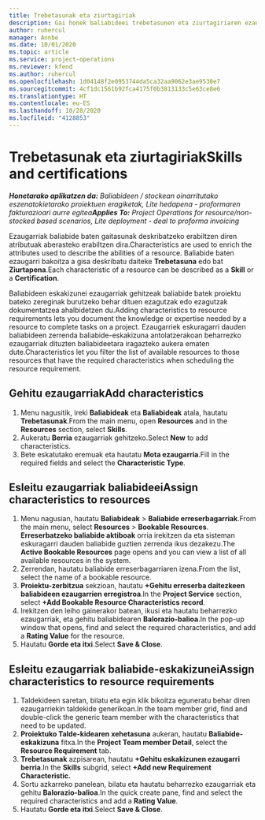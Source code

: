 ```yaml
---
title: Trebetasunak eta ziurtagiriak
description: Gai honek baliabideei trebetasunen eta ziurtagiriaren ezaugarriak gehitzeari buruzko informazioa eskaintzen du.
author: ruhercul
manager: Annbe
ms.date: 10/01/2020
ms.topic: article
ms.service: project-operations
ms.reviewer: kfend
ms.author: ruhercul
ms.openlocfilehash: 1d04148f2e0953744da5ca32aa9062e3ae9530e7
ms.sourcegitcommit: 4cf1dc1561b92fca4175f0b3813133c5e63ce8e6
ms.translationtype: HT
ms.contentlocale: eu-ES
ms.lasthandoff: 10/28/2020
ms.locfileid: "4128853"
---
```

# <a name="skills-and-certifications"></a><span data-ttu-id="35037-103">Trebetasunak eta ziurtagiriak</span><span class="sxs-lookup"><span data-stu-id="35037-103">Skills and certifications</span></span>
<span data-ttu-id="35037-104">_**Honetarako aplikatzen da:** Baliabideen / stockean oinarritutako eszenatokietarako proiektuen eragiketak, Lite hedapena - proformaren fakturazioari aurre egitea_</span><span class="sxs-lookup"><span data-stu-id="35037-104">_**Applies To:** Project Operations for resource/non-stocked based scenarios, Lite deployment - deal to proforma invoicing_</span></span>

<span data-ttu-id="35037-105">Ezaugarriak baliabide baten gaitasunak deskribatzeko erabiltzen diren atributuak aberasteko erabiltzen dira.</span><span class="sxs-lookup"><span data-stu-id="35037-105">Characteristics are used to enrich the attributes used to describe the abilities of a resource.</span></span> <span data-ttu-id="35037-106">Baliabide baten ezaugarri bakoitza a gisa deskribatu daiteke **Trebetasuna** edo bat **Ziurtapena**.</span><span class="sxs-lookup"><span data-stu-id="35037-106">Each characteristic of a resource can be described as a **Skill** or a **Certification**.</span></span>

<span data-ttu-id="35037-107">Baliabideen eskakizunei ezaugarriak gehitzeak baliabide batek proiektu bateko zereginak burutzeko behar dituen ezagutzak edo ezagutzak dokumentatzea ahalbidetzen du.</span><span class="sxs-lookup"><span data-stu-id="35037-107">Adding characteristics to resource requirements lets you document the knowledge or expertise needed by a resource to complete tasks on a project.</span></span> <span data-ttu-id="35037-108">Ezaugarriek eskuragarri dauden baliabideen zerrenda baliabide-eskakizuna antolatzerakoan beharrezko ezaugarriak dituzten baliabideetara iragazteko aukera ematen dute.</span><span class="sxs-lookup"><span data-stu-id="35037-108">Characteristics let you filter the list of available resources to those resources that have the required characteristics when scheduling the resource requirement.</span></span>

## <a name="add-characteristics"></a><span data-ttu-id="35037-109">Gehitu ezaugarriak</span><span class="sxs-lookup"><span data-stu-id="35037-109">Add characteristics</span></span>

1. <span data-ttu-id="35037-110">Menu nagusitik, ireki **Baliabideak** eta **Baliabideak** atala, hautatu **Trebetasunak**.</span><span class="sxs-lookup"><span data-stu-id="35037-110">From the main menu, open **Resources** and in the **Resources** section, select **Skills**.</span></span>
2. <span data-ttu-id="35037-111">Aukeratu **Berria** ezaugarriak gehitzeko.</span><span class="sxs-lookup"><span data-stu-id="35037-111">Select **New** to add characteristics.</span></span>
3. <span data-ttu-id="35037-112">Bete eskatutako eremuak eta hautatu **Mota ezaugarria**.</span><span class="sxs-lookup"><span data-stu-id="35037-112">Fill in the required fields and select the **Characteristic Type**.</span></span>

## <a name="assign-characteristics-to-resources"></a><span data-ttu-id="35037-113">Esleitu ezaugarriak baliabideei</span><span class="sxs-lookup"><span data-stu-id="35037-113">Assign characteristics to resources</span></span>

1. <span data-ttu-id="35037-114">Menu nagusian, hautatu **Baliabideak** > **Baliabide erreserbagarriak**.</span><span class="sxs-lookup"><span data-stu-id="35037-114">From the main menu, select **Resources** > **Bookable Resources**.</span></span> <span data-ttu-id="35037-115">**Erreserbatzeko baliabide aktiboak** orria irekitzen da eta sisteman eskuragarri dauden baliabide guztien zerrenda ikus dezakezu.</span><span class="sxs-lookup"><span data-stu-id="35037-115">The **Active Bookable Resources** page opens and you can view a list of all available resources in the system.</span></span>
2. <span data-ttu-id="35037-116">Zerrendan, hautatu baliabide erreserbagarriaren izena.</span><span class="sxs-lookup"><span data-stu-id="35037-116">From the list, select the name of a bookable resource.</span></span>
3. <span data-ttu-id="35037-117">**Proiektu-zerbitzua** sekzioan, hautatu **+Gehitu erreserba daitezkeen baliabideen ezaugarrien erregistroa**.</span><span class="sxs-lookup"><span data-stu-id="35037-117">In the **Project Service** section, select **+Add Bookable Resource Characteristics record**.</span></span>
4. <span data-ttu-id="35037-118">Irekitzen den leiho gainerakor batean, ikusi eta hautatu beharrezko ezaugarriak, eta gehitu baliabidearen **Balorazio-balioa**.</span><span class="sxs-lookup"><span data-stu-id="35037-118">In the pop-up window that opens, find and select the required characteristics, and add a **Rating Value** for the resource.</span></span>
5. <span data-ttu-id="35037-119">Hautatu **Gorde eta itxi**.</span><span class="sxs-lookup"><span data-stu-id="35037-119">Select **Save & Close**.</span></span>

## <a name="assign-characteristics-to-resource-requirements"></a><span data-ttu-id="35037-120">Esleitu ezaugarriak baliabide-eskakizunei</span><span class="sxs-lookup"><span data-stu-id="35037-120">Assign characteristics to resource requirements</span></span>

1. <span data-ttu-id="35037-121">Taldekideen saretan, bilatu eta egin klik bikoitza eguneratu behar diren ezaugarriekin taldekide generikoan.</span><span class="sxs-lookup"><span data-stu-id="35037-121">In the team member grid, find and double-click the generic team member with the characteristics that need to be updated.</span></span>
2. <span data-ttu-id="35037-122">**Proiektuko Talde-kidearen xehetasuna** aukeran, hautatu **Baliabide-eskakizuna** fitxa.</span><span class="sxs-lookup"><span data-stu-id="35037-122">In the **Project Team member Detail**, select the **Resource Requirement** tab.</span></span>
3. <span data-ttu-id="35037-123">**Trebetasunak** azpisarean, hautatu **+Gehitu eskakizunen ezaugarri berria**.</span><span class="sxs-lookup"><span data-stu-id="35037-123">In the **Skills** subgrid, select **+Add new Requirement Characteristic.**</span></span>
4. <span data-ttu-id="35037-124">Sortu azkarreko panelean, bilatu eta hautatu beharrezko ezaugarriak eta gehitu **Balorazio-balioa**.</span><span class="sxs-lookup"><span data-stu-id="35037-124">In the quick create pane, find and select the required characteristics and add a **Rating Value**.</span></span>
5. <span data-ttu-id="35037-125">Hautatu **Gorde eta itxi**.</span><span class="sxs-lookup"><span data-stu-id="35037-125">Select **Save & Close**.</span></span>